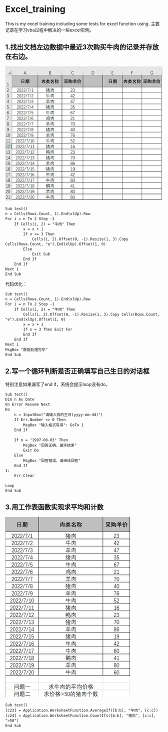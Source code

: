 # Excel_training
This is my excel training including some tests for excel function using.
主要记录在学习vba过程中解决的一些excel实例。

## 1.找出文档左边数据中最近3次购买牛肉的记录并存放在右边。
![image](https://github.com/AuTuMnnn458/excel_training/blob/main/QQ%E6%88%AA%E5%9B%BE20220814161218.jpg)

```
Sub test()
n = Cells(Rows.Count, 1).End(xlUp).Row
For i = n To 2 Step -1
    If Cells(i, 2) = "牛肉" Then
        x = x + 1
        If x <= 3 Then
            Cells(i, 2).Offset(0, -1).Resize(1, 3).Copy Cells(Rows.Count, "e").End(xlUp).Offset(1, 0)
        Else
            Exit Sub
        End If
    End If
Next i
End Sub
```
代码优化：
```
Sub test()
n = Cells(Rows.Count, 1).End(xlUp).Row
For i = n To 2 Step -1
    If Cells(i, 2) = "牛肉" Then
        Cells(i, 2).Offset(0, -1).Resize(1, 3).Copy Cells(Rows.Count, "e").End(xlUp).Offset(1, 0)
        x = x + 1
        If x = 3 Then Exit For
        End If
    End If
Next i
MsgBox "数据处理完毕"
End Sub
```


## 2.写一个循环判断是否正确填写自己生日的对话框
特别注意如果漏写了end if，系统会提示loop没有do。
```
Sub test()
Dim n As Date
On Error Resume Next
Do
    n = InputBox("请输入我的生日(yyyy-mm-dd)")
    If Err.Number <> 0 Then
        MsgBox "输入格式有误": GoTo 1
    End If
    
    If n = "1997-08-03" Then
        MsgBox "回答正确，循环结束"
        Exit Do
    Else
        MsgBox "回答错误，请继续回答"
    End If
1:
    Err.Clear

Loop
End Sub
```


## 3.用工作表函数实现求平均和计数
![image](https://github.com/AuTuMnnn458/excel_training/blob/main/QQ%E6%88%AA%E5%9B%BE20220814173344.jpg)

```
Sub test()
[c23] = Application.WorksheetFunction.AverageIf([b:b], "牛肉", [c:c])
[c24] = Application.WorksheetFunction.CountIfs([b:b], "猪肉", [c:c], ">50")
End Sub
```
